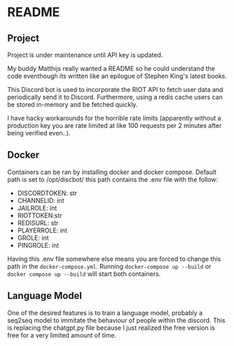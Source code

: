 # README
## Project
Project is under maintenance until API key is updated.

My buddy Matthijs really wanted a README so he could understand the code eventhough its written like an epilogue of Stephen King's latest books.

This Discord bot is used to incorporate the RIOT API to fetch user data and periodically send it to Discord. Furthermore, using a redis cache users can be stored in-memory and be fetched quickly. 

I have hacky workarounds for the horrible rate limits (apparently without a production key you are rate limited at like 100 requests per 2 minutes after being verified even..).

## Docker
Containers can be ran by installing docker and docker compose.
Default path is set to /opt/discbot/ this path contains the .env file with the follow:
- DISCORDTOKEN: str
- CHANNELID: int
- JAILROLE: int
- RIOTTOKEN:str
- REDISURL: str
- PLAYERROLE: int
- GROLE: int
- PINGROLE: int

Having this .env file somewhere else means you are forced to change this path in the ```docker-compose.yml```.
Running ```docker-compose up --build``` or ```docker compose up --build``` will start both containers.



## Language Model
One of the desired features is to train a language model, probably a seq2seq model to immitate the behaviour of people within the discord. This is replacing the chatgpt.py file because I just realized the free version is free for a very limited amount of time.